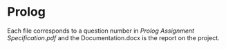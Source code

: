 # Prolog

Each file corresponds to a question number in _Prolog Assignment Specification.pdf_ and the Documentation.docx is the report on the project.

